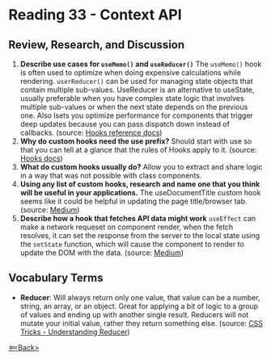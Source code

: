 # Reading 33 - Context API

## Review, Research, and Discussion

1. **Describe use cases for ```useMemo()``` and ```useReducer()```** The ```useMemo()``` hook is often used to optimize when doing expensive calculations while rendering. ```userReducer()``` can be used for managing state objects that contain multiple sub-values. UseReducer is an alternative to useState, usually preferable when you have complex state logic that involves multiple sub-values or when the next state depends on the previous one. Also lsets you optimize performance for components that trigger deep updates because you can pass dispatch down instead of callbacks. (source: [Hooks reference docs](https://reactjs.org/docs/hooks-reference.html))
1. **Why do custom hooks need the use prefix?** Should start with use so that you can tell at a glance that the rules of Hooks apply to it. (source: [Hooks docs](https://reactjs.org/docs/hooks-custom.html))
1. **What do custom hooks usually do?** Allow you to extract and share logic in a way that was not possible with class components.
1. **Using any list of custom hooks, research and name one that you think will be useful in your applications.** The useDocumentTitle custom hook seems like it could be helpful in updating the page title/browser tab. (source: [Medium](https://blog.bitsrc.io/11-useful-custom-react-hooks-for-your-next-app-c66307cf0f0c))
1. **Describe how a hook that fetches API data might work** ```useEffect``` can make a network requeset on component render, when the fetch resolves, it can set the response from the server to the local state using the ```setState``` function, which will cause the component to render to update the DOM with the data. (source: [Medium](https://blog.bitsrc.io/fetching-data-in-react-using-hooks-c6fdd71cb24a))

## Vocabulary Terms

- **Reducer**: Will always return only one value, that value can be a number, string, an array, or an object. Great for applying a bit of logic to a group of values and ending up with another single result. Reducers will not mutate your initial value, rather they return something else. (source: [CSS Tricks - Understanding Reducer](https://css-tricks.com/understanding-the-almighty-reducer/))

[<==Back>](../README.md)
